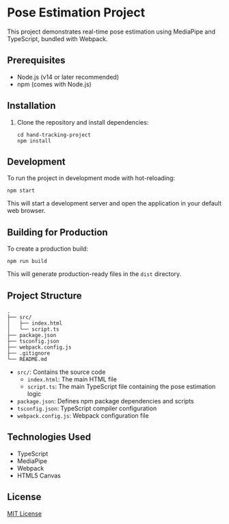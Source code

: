 # Pose Estimation Project

This project demonstrates real-time pose estimation using MediaPipe and TypeScript, bundled with Webpack.

## Prerequisites

- Node.js (v14 or later recommended)
- npm (comes with Node.js)

## Installation

1. Clone the repository and install dependencies:
   ```
   cd hand-tracking-project
   npm install
   ```

## Development

To run the project in development mode with hot-reloading:

```
npm start
```

This will start a development server and open the application in your default web browser.

## Building for Production

To create a production build:

```
npm run build
```

This will generate production-ready files in the `dist` directory.

## Project Structure

```
.
├── src/
│   ├── index.html
│   └── script.ts
├── package.json
├── tsconfig.json
├── webpack.config.js
├── .gitignore
└── README.md
```

- `src/`: Contains the source code
  - `index.html`: The main HTML file
  - `script.ts`: The main TypeScript file containing the pose estimation logic
- `package.json`: Defines npm package dependencies and scripts
- `tsconfig.json`: TypeScript compiler configuration
- `webpack.config.js`: Webpack configuration file

## Technologies Used

- TypeScript
- MediaPipe
- Webpack
- HTML5 Canvas

## License

[MIT License](https://opensource.org/licenses/MIT)
